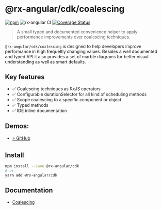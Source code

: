 # @rx-angular/cdk/coalescing

[![npm](https://img.shields.io/npm/v/%40rx-angular%2Fcdk.svg)](https://www.npmjs.com/package/%40rx-angular%2Fcdk)
![rx-angular CI](https://github.com/rx-angular/rx-angular/workflows/rx-angular%20CI/badge.svg?branch=main)
[![Coverage Status](https://raw.githubusercontent.com/rx-angular/rx-angular/github-pages/docs/test-coverage/cdk/jest-coverage-badge.svg)](https://rx-angular.github.io/rx-angular/test-coverage/cdk/lcov-report/index.html)

> A small typed and documented convenience helper to apply performance improvements over coalescing techniques.

`@rx-angular/cdk/coalescing` is designed to help developers improve performance in high frequeltly changing values.
Besides a well documented and typed API it also provides a set of marble diagrams for better visual understanding as well as smart defaults.

## Key features

<!-- - ✅ Assertion if values get coalesced -->

- ✅ Coalescing techniques as RxJS operators
- ✅ Configurable durationSelector for all kind of scheduling methods
- ✅ Scope coalescing to a specific component or object
- ✅ Typed methods
- ✅ IDE inline documentation

## Demos:

- [⚡ GitHub](https://github.com/BioPhoton/rx-angular-cdk-coalescing)

## Install

```bash
npm install --save @rx-angular/cdk
# or
yarn add @rx-angular/cdk
```

## Documentation

- [Coalescing](https://rx-angular.io/docs/cdk/coalescing)
